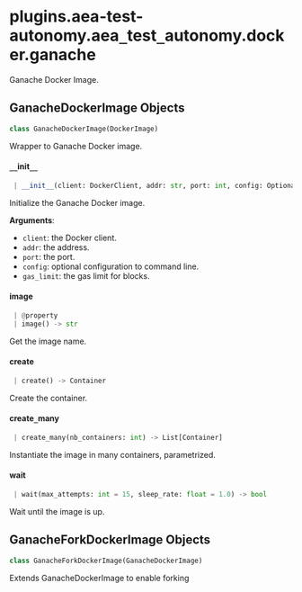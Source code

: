 <a name="plugins.aea-test-autonomy.aea_test_autonomy.docker.ganache"></a>
# plugins.aea-test-autonomy.aea`_`test`_`autonomy.docker.ganache

Ganache Docker Image.

<a name="plugins.aea-test-autonomy.aea_test_autonomy.docker.ganache.GanacheDockerImage"></a>
## GanacheDockerImage Objects

```python
class GanacheDockerImage(DockerImage)
```

Wrapper to Ganache Docker image.

<a name="plugins.aea-test-autonomy.aea_test_autonomy.docker.ganache.GanacheDockerImage.__init__"></a>
#### `__`init`__`

```python
 | __init__(client: DockerClient, addr: str, port: int, config: Optional[Dict] = None, gas_limit: str = "0x9184e72a000")
```

Initialize the Ganache Docker image.

**Arguments**:

- `client`: the Docker client.
- `addr`: the address.
- `port`: the port.
- `config`: optional configuration to command line.
- `gas_limit`: the gas limit for blocks.

<a name="plugins.aea-test-autonomy.aea_test_autonomy.docker.ganache.GanacheDockerImage.image"></a>
#### image

```python
 | @property
 | image() -> str
```

Get the image name.

<a name="plugins.aea-test-autonomy.aea_test_autonomy.docker.ganache.GanacheDockerImage.create"></a>
#### create

```python
 | create() -> Container
```

Create the container.

<a name="plugins.aea-test-autonomy.aea_test_autonomy.docker.ganache.GanacheDockerImage.create_many"></a>
#### create`_`many

```python
 | create_many(nb_containers: int) -> List[Container]
```

Instantiate the image in many containers, parametrized.

<a name="plugins.aea-test-autonomy.aea_test_autonomy.docker.ganache.GanacheDockerImage.wait"></a>
#### wait

```python
 | wait(max_attempts: int = 15, sleep_rate: float = 1.0) -> bool
```

Wait until the image is up.

<a name="plugins.aea-test-autonomy.aea_test_autonomy.docker.ganache.GanacheForkDockerImage"></a>
## GanacheForkDockerImage Objects

```python
class GanacheForkDockerImage(GanacheDockerImage)
```

Extends GanacheDockerImage to enable forking


